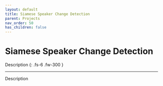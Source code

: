 ```yaml
---
layout: default
title: Siamese Speaker Change Detection
parent: Projects
nav_order: 50
has_children: false
---
```


# Siamese Speaker Change Detection

Description
{: .fs-6 .fw-300 }

---

Description
